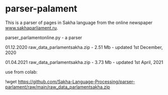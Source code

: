 # parser-palament

This is a parser of pages in Sakha language from the online newspaper www.sakhaparliament.ru.

parser_parlamentonline.py - a parser

01.12.2020 raw_data_parlamentsakha.zip - 2.51 Mb - updated 1st December, 2020

01.04.2021 raw_data_parlamentsakha.zip - 3.73 Mb - updated 1st April, 2021

use from colab:

!wget https://github.com/Sakha-Language-Processing/parser-parlament/raw/main/raw_data_parlamentsakha.zip
